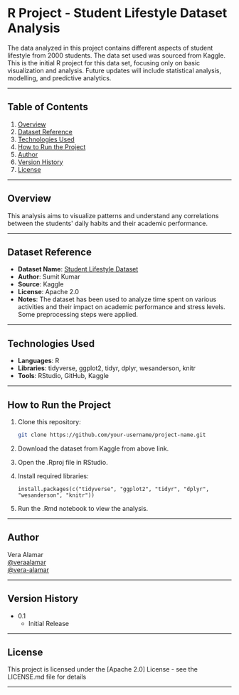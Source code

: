# R Project - Student Lifestyle Dataset Analysis

The data analyzed in this project contains different aspects of student lifestyle from 2000 students. The data set used was sourced from Kaggle. This is the initial R project for this data set, focusing only on basic visualization and analysis. Future updates will include statistical analysis, modelling, and predictive analytics.

---

## Table of Contents
1. [Overview](#overview)
2. [Dataset Reference](#dataset)
3. [Technologies Used](#technologies-used)
4. [How to Run the Project](#how-to-run-the-project)
5. [Author](#author)
6. [Version History](#version-history) 
7. [License](#license)

---

## Overview

This analysis aims to visualize patterns and understand any correlations between the students' daily habits and their academic performance.

---

## Dataset Reference

- **Dataset Name**: [Student Lifestyle Dataset](https://www.kaggle.com/datasets/steve1215rogg/student-lifestyle-dataset)  
- **Author**: Sumit Kumar  
- **Source**: Kaggle  
- **License**: Apache 2.0 
- **Notes**: The dataset has been used to analyze time spent on various activities and their impact on academic performance and stress levels. Some preprocessing steps were applied.

---

## Technologies Used

- **Languages**: R  
- **Libraries**: tidyverse, ggplot2, tidyr, dplyr, wesanderson, knitr  
- **Tools**: RStudio, GitHub, Kaggle 

---

## How to Run the Project

1. Clone this repository:
   ```bash
   git clone https://github.com/your-username/project-name.git
   ```

2. Download the dataset from Kaggle from above link.
  
3. Open the .Rproj file in RStudio.
  
4. Install required libraries:
   ```{r}
   install.packages(c("tidyverse", "ggplot2", "tidyr", "dplyr", "wesanderson", "knitr"))
   
5. Run the .Rmd notebook to view the analysis.


---

## Author

Vera Alamar <br>
[@veraalamar](https://www.linkedin.com/in/veraalamar/) <br>
[@vera-alamar](https://github.com/vera-alamar)

---

## Version History

* 0.1
    * Initial Release

---

## License

This project is licensed under the [Apache 2.0] License - see the LICENSE.md file for details

---
